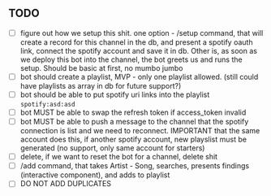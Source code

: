 ## TODO
- [ ] figure out how we setup this shit. one option - /setup command, that will create a record for this
channel in the db, and present a spotify oauth link, connect the spotify account and save it in db. Other is, as soon as we deploy this bot
into the channel, the bot greets us and runs the setup. Should be basic at first, no mumbo jumbo
- [ ] bot should create a playlist, MVP - only one playlist allowed. (still could have playlists as array in db for future support?)
- [ ] bot should be able to put spotify uri links into the playlist `spotify:asd:asd`
- [ ] bot MUST be able to swap the refresh token if access_token invalid
- [ ] bot MUST be able to push a message to the channel that the spotify connection is list and we need to reconnect. IMPORTANT that the same account does this, if
another spotify account, new playslist must be generated (no support, only same account for starters)
- [ ] delete, if we want to reset the bot for a channel, delete shit 
- [ ] /add command, that takes Artist - Song, searches, presents findings (interactive component), and adds to playlist
- [ ] DO NOT ADD DUPLICATES